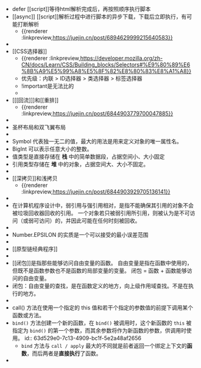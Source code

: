 - defer [[script]]等待html解析完成后，再按照顺序执行脚本
- [[async]] [[script]]解析过程中进行脚本的异步下载，下载后立即执行，有可能打断解析
	- {{renderer :linkpreview,https://juejin.cn/post/6894629999215640583}}
-
- [[CSS选择器]]
	- {{renderer :linkpreview,https://developer.mozilla.org/zh-CN/docs/Learn/CSS/Building_blocks/Selectors#%E9%80%89%E6%8B%A9%E5%99%A8%E5%8F%82%E8%80%83%E8%A1%A8}}
	- 优先级：内联 > ID选择器 > 类选择器 > 标签选择器
	- !important是无法比的
	-
- [[[回流]]]和[[重排]]
	- {{renderer :linkpreview,https://juejin.cn/post/6844903779700047885}}
-
- 圣杯布局和双飞翼布局
-
- Symbol 代表独一无二的值，最大的用法是用来定义对象的唯一属性名。
- BigInt 可以表示任意大小的整数。
- 值类型是直接存储在 **栈** 中的简单数据段，占据空间小、大小固定
- 引用类型存储在 **堆** 中的对象，占据空间大、大小不固定。
-
- [[深拷贝]]和浅拷贝
	- {{renderer :linkpreview,https://juejin.cn/post/6844903929705136141}}
-
- 在计算机程序设计中，弱引用与强引用相对，是指不能确保其引用的对象不会被垃圾回收器回收的引用。 一个对象若只被弱引用所引用，则被认为是不可访问（或弱可访问）的，并因此可能在任何时刻被回收。
-
- Number.EPSILON 的实质是一个可以接受的最小误差范围
-
- [[原型链经典程序]]
-
- [[闭包]]是指那些能够访问自由变量的函数。
  自由变量是指在函数中使用的，但既不是函数参数也不是函数的局部变量的变量。
  闭包 = 函数 + 函数能够访问的自由变量。
- 闭包：自由变量的查找，是在函数定义的地方，向上级作用域查找。不是在执行的地方。
-
- call() 方法在使用一个指定的 this 值和若干个指定的参数值的前提下调用某个函数或方法。
- `bind()` 方法创建一个新的函数，在 `bind()` 被调用时，这个新函数的 `this` 被指定为 `bind()` 的第一个参数，而其余参数将作为新函数的参数，供调用时使用。
  id:: 63d529e0-7c13-4909-bc1f-5e2a48af2656
	- `bind` 方法与 `call / apply` 最大的不同就是前者返回一个绑定上下文的**函数**，而后两者是**直接执行**了函数。
-